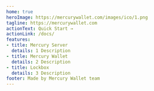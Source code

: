 ```yaml
---
home: true
heroImage: https://mercurywallet.com/images/ico/1.png
tagline: https://mercurywallet.com
actionText: Quick Start →
actionLink: /docs/
features:
- title: Mercury Server
  details: 1 Description
- title: Mercury Wallet
  details: 2 Description
- title: Lockbox
  details: 3 Description
footer: Made by Mercury Wallet team
---
```

